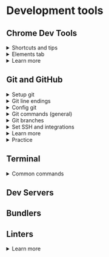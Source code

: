 # Development tools

## Chrome Dev Tools
<details>
<summary>Shortcuts and tips</summary>

- Shortcuts (menu => shortcuts)
  - `ctrl + F` search (by any word)
  - `ctrl + shift + F` search across all sources
  - `tab` `tab + shift` step forward / back when adding changes
  - `H` hide chosen element of the html (adds `visibility: hidden;`)
  - `F2` to be able to edit html
  - `+` in styles will create a selector for the element
  - `shift + click` on color will change it's output
- `document.body.contentEditable = true;`
- can change sizes in the block with metrics
- in the device emulation can pick pixel density
- settings => coverage lets to see all the rules, which are not applied to the page

</details>

<details>
<summary>Elements tab</summary>

- last selected element has `== $0` added, browser creates this variable to access from the Console tab: print `$0` or `console.dir($0);`

</details>

<details>
<summary>Learn more</summary>

- [Learn How To Debug JavaScript with Chrome DevTools](https://codeburst.io/learn-how-to-debug-javascript-with-chrome-devtools-9514c58479db)

</details>

## Git and GitHub
<details>
<summary>Setup git</summary>

- download git (both mac and win)
- download terminal
- for ru version (if needed): `environment` => `set LC_ALL=ru_RU.UTF-8` and `set LANG=ru_RU.UTF-8`

</details>

<details>
<summary>Git line endings</summary>

- set inside `.gitattributes` file
- `*.md text` for text file to be converted `CRLF` (win) => `LF` (macOS, linux)
- `*.png binary` for `-text -diff` macros

</details>


<details>
<summary>Config git</summary>

```bash
git config --global user.name "<name>"
git config -g user.email "<email>"

# stored in the user's dir .gitconfig file path: ~/.gitconfig
git config --list

# to add git to current folder
git init
```

</details>

<details>
<summary>Git commands (general)</summary>

```bash
git help <command>
git status

# dir current add to index files for commit
git add .
# add particular file(s)
git add <path-to-file>
# creates a save
git commit -m "<message>"
# to correct the last commits message (amend changes hash)
git commit --amend -m "<message>"
# switches to commit, shows log till this commit
git checkout <commit hash>
# shows commit file content -p readable format
git cat-file -p <commit hash>

git diff
# indexed files
git diff --staged
# compare the file to another branch (same file)
git diff <branch name> -- <file name>

# history
git log
git log --oneline
# shows the whole log
git log --all
git log --graph
# shows only 1/2/3/4/... last commits
git log -1<2/3/4...>
# to show the content of the commit
git show <commit hash>

# unstage a file but leave its actual changed untouched
git restore --staged <file name>
# for not commited, reset file to last commit, 
# even if the file was deleted, can't reverse this command
# discard your local changes in a file
git checkout <file>
git restore <file name>
# undo all the local changes in the working copy
git restore .
# resets file to the state in the commit
git checkout <commit hash> <file>
git restore --source <commit hash> <file name>
# to unstage indexed, but not yet commited file
git reset HEAD <file>
# to undo the last commit with getting changes back to unstaged
# --mixed changes are not being discarded
# HEAD~1 the commit before the last one
git reset --mixed HEAD~1
# these 2 commands remove file from commit and delete from folder
git rm <file>
git commit --amend --no-edit
# these 2 commands remove file from commit and keep unstaged in folder
git rm --cached <file>
git commit --amend --no-edit
```

</details>

<details>
<summary>Git branches</summary>

- `HEAD` indicates current state (where we currently are)
- when we create a new commit in a branch, the pointer jumps to the last commit
```bash
# to switch branch
git checkout <branch name>
git switch <branch name>
# switch back to previously active branch
git switch -
# or without hash for current commit, creates a pointer to commit
git checkout -b <pointer name> <commit hash>
# creates a merge commit, the pointer will be current branch
git merge <pointer-to-merge> -m "<message>"
git push origin <what-to-push>:<where-to-push>
# to remove branch
git push :<where-to-push>
# to rename current branch
git branch -m <name>
# to get all branches from repo
git fetch origin
# to create a new branch from existing pointer
git checkout -b <new-pointer-name> origin/<branch-name>
# to link current branch to repo branch
git branch --set-upstream-to=origin/<name>
# to show links between branches
git branch -vv 
```

</details>

<details>
<summary>Set SSH and integrations</summary>

- store private key only on your computer
- load public key to repo
```bash
# to link remote and local repos
git remote add origin <git@github.com...>
# shows remote repos
git remote -v
git push -u origin master

# creates a folder in user's folder, create an SSH key in this folder
mkdir ~/.ssh
# where -t rsa sets key type and -b 4096 sets key length (bit)
ssh-keygen -t rsa -b 4096 -C "<email@email.com>"
# copy content to github
cat <key>.pub
# to check if the key works
ssh -T -i ~/.ssh/<key> git@github.com
# permission denied?
ssh -T git@github.com
# for settings (also using the appropriate private key)
~/.ssh/config
# add to the config file
Host github.com
    IdentityFile ~/.ssh/key
```

</details>

<details>
<summary>Learn more</summary>

- [Git Book](https://git-scm.com/book/en/v2)
- [Git How To](https://githowto.com/)
- [Основные команды для работы с Git и GitHub через консоль](https://github.com/ivan1kazantsev/dev-helper/tree/master/cmdline/git)
- [gitignore](https://docs.github.com/en/github/using-git/ignoring-files)
- [gitattributes](https://git-scm.com/docs/gitattributes)

</details>

<details>
<summary>Practice</summary>

- [Learn Git Branching](https://learngitbranching.js.org/)

</details>

## Terminal
<details>
<summary>Common commands</summary>

```bash
# full path to current dir
pwd
# change dir
cd
# to previous folder
cd -
# creates a dir or file
mkdir name
touch name

ls <path/to>
# vertically
ls -1
# +hidden
ls -a
# or instead of . add path to open dir or file
open .
start .
# shows the content
cat <file>
```

</details>

## Dev Servers

## Bundlers

## Linters
<details>
<summary>Learn more</summary>

- [Getting Started with ESLint](https://eslint.org/docs/user-guide/getting-started)
- [ES Lint configuring](https://eslint.org/docs/user-guide/configuring)
- [ES Lint rules](https://eslint.org/docs/rules/)
- [ES Lint preset configs](https://www.npmjs.com/search?q=eslint-config)

</details>